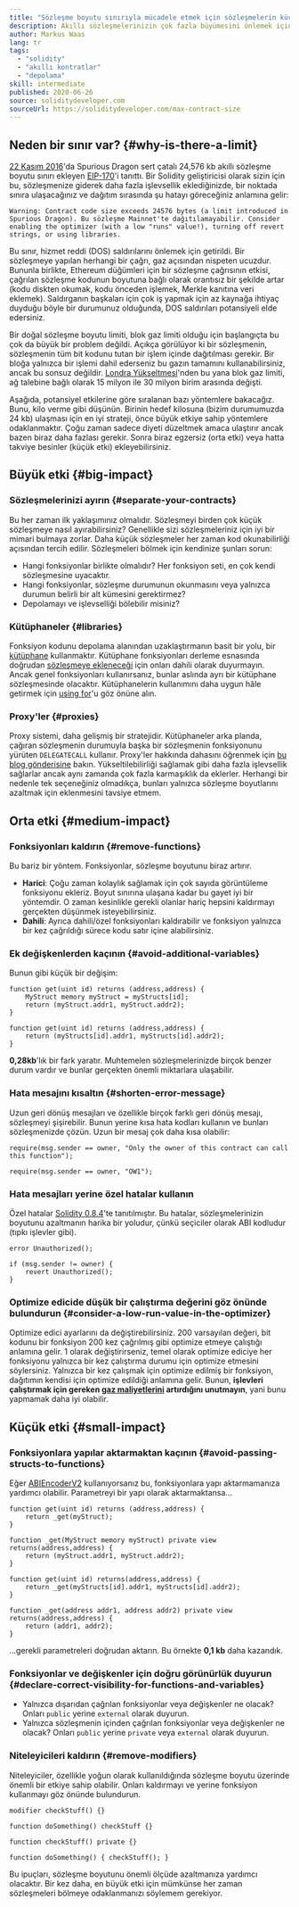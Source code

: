 ```yaml
---
title: "Sözleşme boyutu sınırıyla mücadele etmek için sözleşmelerin küçültülmesi"
description: Akıllı sözleşmelerinizin çok fazla büyümesini önlemek için ne yapabilirsiniz?
author: Markus Waas
lang: tr
tags:
  - "solidity"
  - "akıllı kontratlar"
  - "depolama"
skill: intermediate
published: 2020-06-26
source: soliditydeveloper.com
sourceUrl: https://soliditydeveloper.com/max-contract-size
---
```


## Neden bir sınır var? {#why-is-there-a-limit}

[22 Kasım 2016](https://blog.ethereum.org/2016/11/18/hard-fork-no-4-spurious-dragon/)'da Spurious Dragon sert çatalı 24,576 kb akıllı sözleşme boyutu sınırı ekleyen [EIP-170](https://eips.ethereum.org/EIPS/eip-170)'i tanıttı. Bir Solidity geliştiricisi olarak sizin için bu, sözleşmenize giderek daha fazla işlevsellik eklediğinizde, bir noktada sınıra ulaşacağınız ve dağıtım sırasında şu hatayı göreceğiniz anlamına gelir:

`Warning: Contract code size exceeds 24576 bytes (a limit introduced in Spurious Dragon). Bu sözleşme Mainnet'te dağıtılamayabilir. Consider enabling the optimizer (with a low "runs" value!), turning off revert strings, or using libraries.`

Bu sınır, hizmet reddi (DOS) saldırılarını önlemek için getirildi. Bir sözleşmeye yapılan herhangi bir çağrı, gaz açısından nispeten ucuzdur. Bununla birlikte, Ethereum düğümleri için bir sözleşme çağrısının etkisi, çağrılan sözleşme kodunun boyutuna bağlı olarak orantısız bir şekilde artar (kodu diskten okumak, kodu önceden işlemek, Merkle kanıtına veri eklemek). Saldırganın başkaları için çok iş yapmak için az kaynağa ihtiyaç duyduğu böyle bir durumunuz olduğunda, DOS saldırıları potansiyeli elde edersiniz.

Bir doğal sözleşme boyutu limiti, blok gaz limiti olduğu için başlangıçta bu çok da büyük bir problem değildi. Açıkça görülüyor ki bir sözleşmenin, sözleşmenin tüm bit kodunu tutan bir işlem içinde dağıtılması gerekir. Bir bloğa yalnızca bir işlemi dahil ederseniz bu gazın tamamını kullanabilirsiniz, ancak bu sonsuz değildir. [Londra Yükseltmesi](/ethereum-forks/#london)'nden bu yana blok gaz limiti, ağ talebine bağlı olarak 15 milyon ile 30 milyon birim arasında değişti.

Aşağıda, potansiyel etkilerine göre sıralanan bazı yöntemlere bakacağız. Bunu, kilo verme gibi düşünün. Birinin hedef kilosuna (bizim durumumuzda 24 kb) ulaşması için en iyi strateji, önce büyük etkiye sahip yöntemlere odaklanmaktır. Çoğu zaman sadece diyeti düzeltmek amaca ulaştırır ancak bazen biraz daha fazlası gerekir. Sonra biraz egzersiz (orta etki) veya hatta takviye besinler (küçük etki) ekleyebilirsiniz.

## Büyük etki {#big-impact}

### Sözleşmelerinizi ayırın {#separate-your-contracts}

Bu her zaman ilk yaklaşımınız olmalıdır. Sözleşmeyi birden çok küçük sözleşmeye nasıl ayırabilirsiniz? Genellikle sizi sözleşmeleriniz için iyi bir mimari bulmaya zorlar. Daha küçük sözleşmeler her zaman kod okunabilirliği açısından tercih edilir. Sözleşmeleri bölmek için kendinize şunları sorun:

- Hangi fonksiyonlar birlikte olmalıdır? Her fonksiyon seti, en çok kendi sözleşmesine uyacaktır.
- Hangi fonksiyonlar, sözleşme durumunun okunmasını veya yalnızca durumun belirli bir alt kümesini gerektirmez?
- Depolamayı ve işlevselliği bölebilir misiniz?

### Kütüphaneler {#libraries}

Fonksiyon kodunu depolama alanından uzaklaştırmanın basit bir yolu, bir [kütüphane](https://solidity.readthedocs.io/en/v0.6.10/contracts.html#libraries) kullanmaktır. Kütüphane fonksiyonları derleme esnasında doğrudan [sözleşmeye ekleneceği](https://ethereum.stackexchange.com/questions/12975/are-internal-functions-in-libraries-not-covered-by-linking) için onları dahili olarak duyurmayın. Ancak genel fonksiyonları kullanırsanız, bunlar aslında ayrı bir kütüphane sözleşmesinde olacaktır. Kütüphanelerin kullanımını daha uygun hâle getirmek için [using for](https://solidity.readthedocs.io/en/v0.6.10/contracts.html#using-for)'u göz önüne alın.

### Proxy'ler {#proxies}

Proxy sistemi, daha gelişmiş bir stratejidir. Kütüphaneler arka planda, çağıran sözleşmenin durumuyla başka bir sözleşmenin fonksiyonunu yürüten `DELEGATECALL` kullanır. Proxy'ler hakkında dahasını öğrenmek için [bu blog gönderisine](https://hackernoon.com/how-to-make-smart-contracts-upgradable-2612e771d5a2) bakın. Yükseltilebilirliği sağlamak gibi daha fazla işlevsellik sağlarlar ancak aynı zamanda çok fazla karmaşıklık da eklerler. Herhangi bir nedenle tek seçeneğiniz olmadıkça, bunları yalnızca sözleşme boyutlarını azaltmak için eklenmesini tavsiye etmem.

## Orta etki {#medium-impact}

### Fonksiyonları kaldırın {#remove-functions}

Bu bariz bir yöntem. Fonksiyonlar, sözleşme boyutunu biraz artırır.

- **Harici**: Çoğu zaman kolaylık sağlamak için çok sayıda görüntüleme fonksiyonu ekleriz. Boyut sınırına ulaşana kadar bu gayet iyi bir yöntemdir. O zaman kesinlikle gerekli olanlar hariç hepsini kaldırmayı gerçekten düşünmek isteyebilirsiniz.
- **Dahili**: Ayrıca dahili/özel fonksiyonları kaldırabilir ve fonksiyon yalnızca bir kez çağrıldığı sürece kodu satır içine alabilirsiniz.

### Ek değişkenlerden kaçının {#avoid-additional-variables}

Bunun gibi küçük bir değişim:

```solidity
function get(uint id) returns (address,address) {
    MyStruct memory myStruct = myStructs[id];
    return (myStruct.addr1, myStruct.addr2);
}
```

```solidity
function get(uint id) returns (address,address) {
    return (myStructs[id].addr1, myStructs[id].addr2);
}
```

**0,28kb**'lık bir fark yaratır. Muhtemelen sözleşmelerinizde birçok benzer durum vardır ve bunlar gerçekten önemli miktarlara ulaşabilir.

### Hata mesajını kısaltın {#shorten-error-message}

Uzun geri dönüş mesajları ve özellikle birçok farklı geri dönüş mesajı, sözleşmeyi şişirebilir. Bunun yerine kısa hata kodları kullanın ve bunları sözleşmenizde çözün. Uzun bir mesaj çok daha kısa olabilir:

```solidity
require(msg.sender == owner, "Only the owner of this contract can call this function");

```

```solidity
require(msg.sender == owner, "OW1");
```

### Hata mesajları yerine özel hatalar kullanın

Özel hatalar [Solidity 0.8.4](https://blog.soliditylang.org/2021/04/21/custom-errors/)'te tanıtılmıştır. Bu hatalar, sözleşmelerinizin boyutunu azaltmanın harika bir yoludur, çünkü seçiciler olarak ABI kodludur (tıpkı işlevler gibi).

```solidity
error Unauthorized();

if (msg.sender != owner) {
    revert Unauthorized();
}
```

### Optimize edicide düşük bir çalıştırma değerini göz önünde bulundurun {#consider-a-low-run-value-in-the-optimizer}

Optimize edici ayarlarını da değiştirebilirsiniz. 200 varsayılan değeri, bit kodunu bir fonksiyon 200 kez çağrılmış gibi optimize etmeye çalıştığı anlamına gelir. 1 olarak değiştirirseniz, temel olarak optimize ediciye her fonksiyonu yalnızca bir kez çalıştırma durumu için optimize etmesini söylersiniz. Yalnızca bir kez çalışmak için optimize edilmiş bir fonksiyon, dağıtımın kendisi için optimize edildiği anlamına gelir. Bunun, **işlevleri çalıştırmak için gereken [gaz maliyetlerini](/developers/docs/gas/) artırdığını unutmayın**, yani bunu yapmamak daha iyi olabilir.

## Küçük etki {#small-impact}

### Fonksiyonlara yapılar aktarmaktan kaçının {#avoid-passing-structs-to-functions}

Eğer [ABIEncoderV2](https://solidity.readthedocs.io/en/v0.6.10/layout-of-source-files.html#abiencoderv2) kullanıyorsanız bu, fonksiyonlara yapı aktarmamanıza yardımcı olabilir. Parametreyi bir yapı olarak aktarmaktansa...

```solidity
function get(uint id) returns (address,address) {
    return _get(myStruct);
}

function _get(MyStruct memory myStruct) private view returns(address,address) {
    return (myStruct.addr1, myStruct.addr2);
}
```

```solidity
function get(uint id) returns(address,address) {
    return _get(myStructs[id].addr1, myStructs[id].addr2);
}

function _get(address addr1, address addr2) private view returns(address,address) {
    return (addr1, addr2);
}
```

...gerekli parametreleri doğrudan aktarın. Bu örnekte **0,1 kb** daha kazandık.

### Fonksiyonlar ve değişkenler için doğru görünürlük duyurun {#declare-correct-visibility-for-functions-and-variables}

- Yalnızca dışarıdan çağrılan fonksiyonlar veya değişkenler ne olacak? Onları `public` yerine `external` olarak duyurun.
- Yalnızca sözleşmenin içinden çağrılan fonksiyonlar veya değişkenler ne olacak? Onları `public` yerine `private` veya `external` olarak duyurun.

### Niteleyicileri kaldırın {#remove-modifiers}

Niteleyiciler, özellikle yoğun olarak kullanıldığında sözleşme boyutu üzerinde önemli bir etkiye sahip olabilir. Onları kaldırmayı ve yerine fonksiyon kullanmayı göz önünde bulundurun.

```solidity
modifier checkStuff() {}

function doSomething() checkStuff {}
```

```solidity
function checkStuff() private {}

function doSomething() { checkStuff(); }
```

Bu ipuçları, sözleşme boyutunu önemli ölçüde azaltmanıza yardımcı olacaktır. Bir kez daha, en büyük etki için mümkünse her zaman sözleşmeleri bölmeye odaklanmanızı söylemem gerekiyor.
